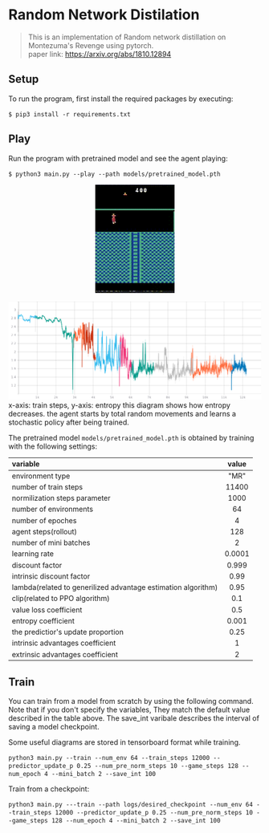 # Random Network Distilation 

> This is an implementation of Random network distillation on Montezuma's Revenge using pytorch.   
> paper link: https://arxiv.org/abs/1810.12894   


## Setup
To run the program, first install the required packages by executing:   

```shell
$ pip3 install -r requirements.txt
```

## Play 
Run the program with pretrained model and see the agent playing:

```shell
$ python3 main.py --play --path models/pretrained_model.pth
```
 
<p align="center">
  <img src="demo/mr_playing.gif" />
</p>



![entropy](demo/entropy.png?raw=true "Entropy ")  
x-axis: train steps, y-axis: entropy
this diagram shows how entropy decreases. the agent starts by total random movements and learns a stochastic policy after being trained.  

The pretrained model `models/pretrained_model.pth` is obtained by training with the following settings:   

| variable |  value| 
|:-----|:--------:|
| environment type | "MR" |
|   number of train steps  | 11400 |  
| normilization steps parameter  | 1000   |
| number of environments   |  64 |   
| number of epoches | 4 |
| agent steps(rollout) | 128 |
| number of mini batches | 2 |
| learning rate | 0.0001 |
| discount factor | 0.999 |
| intrinsic discount factor | 0.99 | 
| lambda(related to generilized advantage estimation algorithm) | 0.95 |
| clip(related to PPO algorithm) | 0.1 |
| value loss coefficient | 0.5 |
| entropy coefficient | 0.001 |
| the predictior's update proportion | 0.25 |
| intrinsic advantages coefficient | 1 |
| extrinsic advantages coefficient | 2 |

## Train

You can train from a model from scratch by using the following command. Note that if you don't specify the variables, They match the default value described in the table above.  The save_int varibale describes the interval of saving a model checkpoint.   

Some useful diagrams are stored in tensorboard format while training.
```shell 
python3 main.py --train --num_env 64 --train_steps 12000 --predictor_update_p 0.25 --num_pre_norm_steps 10 --game_steps 128 --num_epoch 4 --mini_batch 2 --save_int 100 
```
Train from a checkpoint:

```shell 
python3 main.py ---train --path logs/desired_checkpoint --num_env 64 --train_steps 12000 --predictor_update_p 0.25 --num_pre_norm_steps 10 --game_steps 128 --num_epoch 4 --mini_batch 2 --save_int 100 
```


